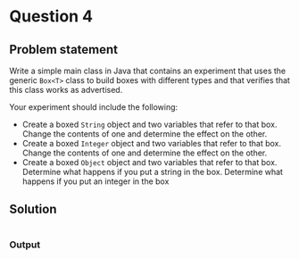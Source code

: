 # Question 4
## Problem statement
Write a simple main class in Java that contains an experiment that uses the generic `Box<T>` class to build boxes with different types and that verifies that this class works as advertised.

Your experiment should include the following:
- Create a boxed `String` object and two variables that refer to that box. Change the contents of one and determine the effect on the other.
- Create a boxed `Integer` object and two variables that refer to that box. Change the contents of one and determine the effect on the other.
- Create a boxed `Object` object and two variables that refer to that box. Determine what happens if you put a string in the box. Determine what happens if you put an integer in the box

## Solution
```java

```

### Output
```

```